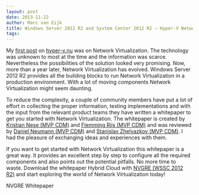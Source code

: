 ```yaml
---
layout: post
date: 2013-11-22
author: Marc van Eijk
title: Windows Server 2012 R2 and System Center 2012 R2 – Hyper-V Network Virtualization Whitepaper
tags: 
---
```

My [first post](/2012/08/24/hnv) on [hyper-v.nu](http://www.hyper-v.nu/) was on Network Virtualization. The technology was unknown to most at the time and the information was scarce. Nevertheless the possibilities of the solution looked very promising. Now, more than a year later, Network Virtualization has evolved. Windows Server 2012 R2 provides all the building blocks to run Network Virtualization in a production environment. With a lot of moving components Network Virtualization might seem daunting.

To reduce the complexity, a couple of community members have put a lot of effort in collecting the proper information, testing implementations and with the input from the relevant product teams they have written a whitepaper to get you started with Network Virtualization. The whitepaper is created by [Kristian Nese (MVP CDM)](http://twitter.com/KristianNese) and [Flemming Riis (MVP CDM)](http://twitter.com/FlemmingRiis) and was reviewed by [Daniel Neumann (MVP CDM)](http://twitter.com/neumanndaniel) and [Stanislav Zhelyazkov (MVP CDM)](http://twitter.com/StanZhelyazkov). I had the pleasure of exchanging ideas and experiences with them.

If you want to get started with Network Virtualization this whitepaper is a great way. It provides an excellent step by step to configure all the required components and also points out the potential pitfalls. No more time to waste. Download the whitepaper Hybrid Cloud with [NVGRE (WSSC 2012 R2)](http://gallery.technet.microsoft.com/Hybrid-Cloud-with-NVGRE-aa6e1e9a) and start exploring the world of Network Virtualization today!

NVGRE Whitepaper
